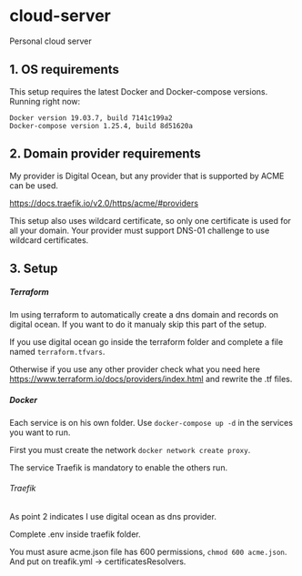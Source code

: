 # cloud-server
Personal cloud server

## 1. OS requirements
This setup requires the latest Docker and Docker-compose versions.
Running right now:

    Docker version 19.03.7, build 7141c199a2
    Docker-compose version 1.25.4, build 8d51620a

## 2. Domain provider requirements
My provider is Digital Ocean, but any provider that is supported by ACME can be used.

https://docs.traefik.io/v2.0/https/acme/#providers

This setup also uses wildcard certificate, so only one certificate is used for all your domain. Your provider must support DNS-01 challenge to use wildcard certificates.

## 3. Setup
##### Terraform
Im using terraform to automatically create a dns domain and records on digital ocean. 
If you want to do it manualy skip this part of the setup.

If you use digital ocean go inside the terraform folder and complete a file named `terraform.tfvars`.

Otherwise if you use any other provider check what you need here https://www.terraform.io/docs/providers/index.html and rewrite the .tf files.

##### Docker
Each service is on his own folder. Use `docker-compose up -d` in the services you want to run.

First you must create the network `docker network create proxy`.

The service Traefik is mandatory to enable the others run.

###### Traefik
As point 2 indicates I use digital ocean as dns provider.

Complete .env inside traefik folder.

You must asure acme.json file has 600 permissions, `chmod 600 acme.json`. And put <YOUR EMAIL> on treafik.yml -> certificatesResolvers.
